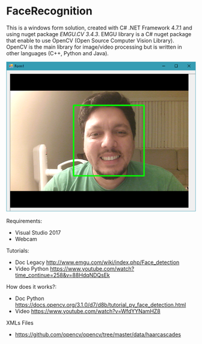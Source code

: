 # FaceRecognition

This is a windows form solution, created with C# .NET Framework 4.7.1 and using nuget package *EMGU.CV 3.4.3*.
EMGU library is a C# nuget package that enable to use OpenCV (Open Source Computer Vision Library). OpenCV is the main library for image/video processing but is written in other languages (C++, Python and Java).

![Face Recognition Demo](https://github.com/jaider/FaceRecognition/blob/master/Captureapp.PNG)

Requirements:
* Visual Studio 2017
* Webcam

Tutorials:
* Doc Legacy http://www.emgu.com/wiki/index.php/Face_detection
* Video Python https://www.youtube.com/watch?time_continue=258&v=88HdqNDQsEk

How does it works?:
* Doc Python https://docs.opencv.org/3.1.0/d7/d8b/tutorial_py_face_detection.html
* Video https://www.youtube.com/watch?v=WfdYYNamHZ8

XMLs Files
* https://github.com/opencv/opencv/tree/master/data/haarcascades
